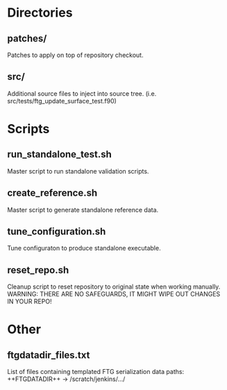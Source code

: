 Directories
===========

patches/
--------
Patches to apply on top of repository checkout.

src/
----
Additional source files to inject into source tree. (i.e. src/tests/ftg_update_surface_test.f90)

Scripts
=======

run_standalone_test.sh
--------------
Master script to run standalone validation scripts.

create_reference.sh
--------------
Master script to generate standalone reference data.

tune_configuration.sh
---------------------
Tune configuraton to produce standalone executable.

reset_repo.sh
-------------
Cleanup script to reset repository to original state when working manually. WARNING: THERE ARE NO SAFEGUARDS, IT MIGHT WIPE OUT CHANGES IN YOUR REPO!

Other
=====

ftgdatadir_files.txt
--------------------
List of files containing templated FTG serialization data paths: ++FTGDATADIR++ -> /scratch/jenkins/.../
